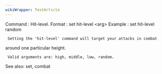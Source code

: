 ```yaml
---
wikiWrapper: TextArticle
---
```

Command : Hit-level.
Format  : set hit-level &lt;arg&gt;
Example : set hit-level random

     Setting the 'hit-level' command will target your attacks in combat
around one particular height.

     Valid arguments are: high, middle, low, random.

See also: set, combat

